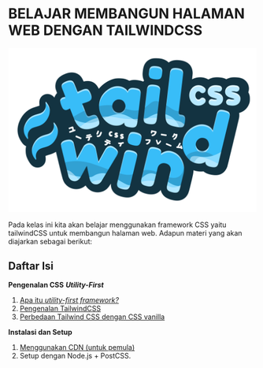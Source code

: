 # BELAJAR MEMBANGUN HALAMAN WEB DENGAN TAILWINDCSS

![tailwindcss](/images/tailwind.png)

Pada kelas ini kita akan belajar menggunakan framework CSS yaitu tailwindCSS untuk membangun halaman web. Adapun materi yang akan diajarkan sebagai berikut:

## Daftar Isi

**Pengenalan CSS** _**Utility-First**_

1.  [Apa itu _utility-first framework?_](/course/001/utility-first-framework.md)
2.  [Pengenalan TailwindCSS](/course/002/pengenalan-tailwindcss.md)
3.  [Perbedaan Tailwind CSS dengan CSS vanilla](/course/003/perbedaan-tailwind-vanila.md)

**Instalasi dan Setup**

1.  [Menggunakan CDN (untuk pemula)](/course/004/install-cdn.md)
2.  Setup dengan Node.js + PostCSS.
